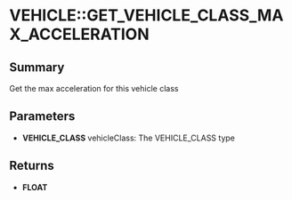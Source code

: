 # VEHICLE::GET_VEHICLE_CLASS_MAX_ACCELERATION

## Summary
Get the max acceleration for this vehicle class

## Parameters
* **VEHICLE_CLASS** vehicleClass: The VEHICLE_CLASS type

## Returns
* **FLOAT**